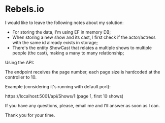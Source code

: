 # Rebels.io

I would like to leave the following notes about my solution:

- For storing the data, I'm using EF in memory DB;
- When storing a new show and its cast, I first check if the actor/actress with the same id already exists in storage;
- There's the entity ShowCast that relates a multiple shows to multiple people (the cast), making a many to many relationship;

Using the API:

The endpoint receives the page number, each page size is hardcoded at the controller to 10.

Example (considering it's running with default port):

https://localhost:5001/api/Shows/1 (page 1, first 10 shows)

If you have any questions, please, email me and I'll answer as soon as I can.

Thank you for your time.
